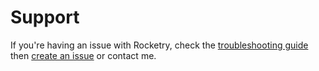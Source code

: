 # Support
If you're having an issue with Rocketry, check the [troubleshooting guide](troubleshooting.md) then [create an issue](https://github.com/rocketryjs/rocketry/issues/new) or contact me.
